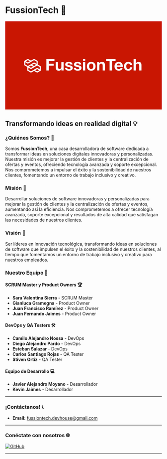 # FussionTech 🚀

![FussionTech Logo](./ft-logo-v2.jpg)

## Transformando ideas en realidad digital 💡

### ¿Quiénes Somos? 🤔
Somos **FussionTech**, una casa desarrolladora de software dedicada a transformar ideas en soluciones digitales innovadoras y personalizadas. Nuestra misión es mejorar la gestión de clientes y la centralización de ofertas y eventos, ofreciendo tecnología avanzada y soporte excepcional. Nos comprometemos a impulsar el éxito y la sostenibilidad de nuestros clientes, fomentando un entorno de trabajo inclusivo y creativo.

### Misión 🎯
Desarrollar soluciones de software innovadoras y personalizadas para mejorar la gestión de clientes y la centralización de ofertas y eventos, aumentando así la eficiencia. Nos comprometemos a ofrecer tecnología avanzada, soporte excepcional y resultados de alta calidad que satisfagan las necesidades de nuestros clientes.

### Visión 🔭
Ser líderes en innovación tecnológica, transformando ideas en soluciones de software que impulsen el éxito y la sostenibilidad de nuestros clientes, al tiempo que fomentamos un entorno de trabajo inclusivo y creativo para nuestros empleados.

### Nuestro Equipo 👥

#### SCRUM Master y Product Owners 🏆
- **Sara Valentina Sierra** - SCRUM Master
- **Gianluca Gramegna** - Product Owner
- **Juan Francisco Ramírez** - Product Owner
- **Juan Fernando Jaimes** - Product Owner

#### DevOps y QA Testers 🛠️
- **Camilo Alejandro Nossa** - DevOps
- **Diego Alejandro Pardo** - DevOps
- **Esteban Salazar** - DevOps
- **Carlos Santiago Rojas** - QA Tester
- **Stiven Ortiz** - QA Tester

#### Equipo de Desarrollo 💻
- **Javier Alejandro Moyano** - Desarrollador
- **Kevin Jaimes** - Desarrollador

---

### ¡Contáctanos! 📞
- **Email:** fussiontech.devhouse@gmail.com

---

### Conéctate con nosotros 🌐
[![GitHub](https://img.shields.io/github/followers/FusionTech?style=social)](https://github.com/FusionTech)

---
